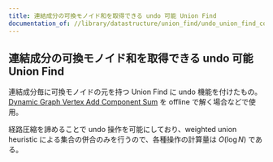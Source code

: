 ```yaml
---
title: 連結成分の可換モノイド和を取得できる undo 可能 Union Find
documentation_of: //library/datastructure/union_find/undo_union_find_component_sum.hpp
---
```

## 連結成分の可換モノイド和を取得できる undo 可能 Union Find

連結成分毎に可換モノイドの元を持つ Union Find に undo 機能を付けたもの。[Dynamic Graph Vertex Add Component Sum](https://judge.yosupo.jp/problem/dynamic_graph_vertex_add_component_sum) を offline で解く場合などで使用。

経路圧縮を諦めることで undo 操作を可能にしており、weighted union heuristic による集合の併合のみを行うので、各種操作の計算量は $O(\log N)$ である。
